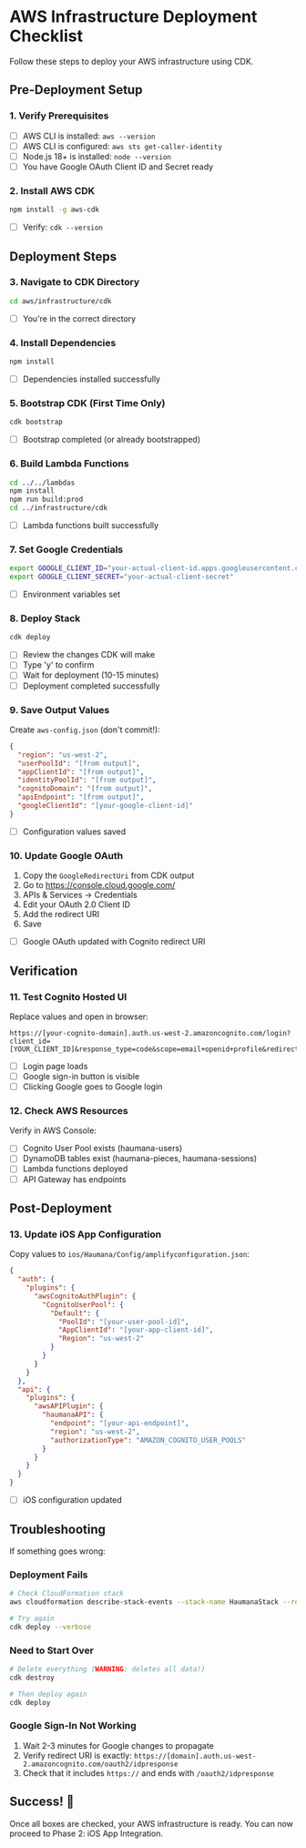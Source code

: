# AWS Infrastructure Deployment Checklist

Follow these steps to deploy your AWS infrastructure using CDK.

## Pre-Deployment Setup

### 1. Verify Prerequisites
- [ ] AWS CLI is installed: `aws --version`
- [ ] AWS CLI is configured: `aws sts get-caller-identity`
- [ ] Node.js 18+ is installed: `node --version`
- [ ] You have Google OAuth Client ID and Secret ready

### 2. Install AWS CDK
```bash
npm install -g aws-cdk
```
- [ ] Verify: `cdk --version`

## Deployment Steps

### 3. Navigate to CDK Directory
```bash
cd aws/infrastructure/cdk
```
- [ ] You're in the correct directory

### 4. Install Dependencies
```bash
npm install
```
- [ ] Dependencies installed successfully

### 5. Bootstrap CDK (First Time Only)
```bash
cdk bootstrap
```
- [ ] Bootstrap completed (or already bootstrapped)

### 6. Build Lambda Functions
```bash
cd ../../lambdas
npm install
npm run build:prod
cd ../infrastructure/cdk
```
- [ ] Lambda functions built successfully

### 7. Set Google Credentials
```bash
export GOOGLE_CLIENT_ID="your-actual-client-id.apps.googleusercontent.com"
export GOOGLE_CLIENT_SECRET="your-actual-client-secret"
```
- [ ] Environment variables set

### 8. Deploy Stack
```bash
cdk deploy
```
- [ ] Review the changes CDK will make
- [ ] Type 'y' to confirm
- [ ] Wait for deployment (10-15 minutes)
- [ ] Deployment completed successfully

### 9. Save Output Values
Create `aws-config.json` (don't commit!):
```json
{
  "region": "us-west-2",
  "userPoolId": "[from output]",
  "appClientId": "[from output]",
  "identityPoolId": "[from output]",
  "cognitoDomain": "[from output]",
  "apiEndpoint": "[from output]",
  "googleClientId": "[your-google-client-id]"
}
```
- [ ] Configuration values saved

### 10. Update Google OAuth
1. Copy the `GoogleRedirectUri` from CDK output
2. Go to https://console.cloud.google.com/
3. APIs & Services → Credentials
4. Edit your OAuth 2.0 Client ID
5. Add the redirect URI
6. Save

- [ ] Google OAuth updated with Cognito redirect URI

## Verification

### 11. Test Cognito Hosted UI
Replace values and open in browser:
```
https://[your-cognito-domain].auth.us-west-2.amazoncognito.com/login?client_id=[YOUR_CLIENT_ID]&response_type=code&scope=email+openid+profile&redirect_uri=haumana://signin
```
- [ ] Login page loads
- [ ] Google sign-in button is visible
- [ ] Clicking Google goes to Google login

### 12. Check AWS Resources
Verify in AWS Console:
- [ ] Cognito User Pool exists (haumana-users)
- [ ] DynamoDB tables exist (haumana-pieces, haumana-sessions)
- [ ] Lambda functions deployed
- [ ] API Gateway has endpoints

## Post-Deployment

### 13. Update iOS App Configuration
Copy values to `ios/Haumana/Config/amplifyconfiguration.json`:
```json
{
  "auth": {
    "plugins": {
      "awsCognitoAuthPlugin": {
        "CognitoUserPool": {
          "Default": {
            "PoolId": "[your-user-pool-id]",
            "AppClientId": "[your-app-client-id]",
            "Region": "us-west-2"
          }
        }
      }
    }
  },
  "api": {
    "plugins": {
      "awsAPIPlugin": {
        "haumanaAPI": {
          "endpoint": "[your-api-endpoint]",
          "region": "us-west-2",
          "authorizationType": "AMAZON_COGNITO_USER_POOLS"
        }
      }
    }
  }
}
```
- [ ] iOS configuration updated

## Troubleshooting

If something goes wrong:

### Deployment Fails
```bash
# Check CloudFormation stack
aws cloudformation describe-stack-events --stack-name HaumanaStack --region us-west-2

# Try again
cdk deploy --verbose
```

### Need to Start Over
```bash
# Delete everything (WARNING: deletes all data!)
cdk destroy

# Then deploy again
cdk deploy
```

### Google Sign-In Not Working
1. Wait 2-3 minutes for Google changes to propagate
2. Verify redirect URI is exactly: `https://[domain].auth.us-west-2.amazoncognito.com/oauth2/idpresponse`
3. Check that it includes `https://` and ends with `/oauth2/idpresponse`

## Success! 🎉

Once all boxes are checked, your AWS infrastructure is ready. You can now proceed to Phase 2: iOS App Integration.